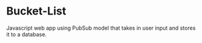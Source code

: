 # Bucket-List

Javascript web app using PubSub model that takes in user input and stores it to a database. 
